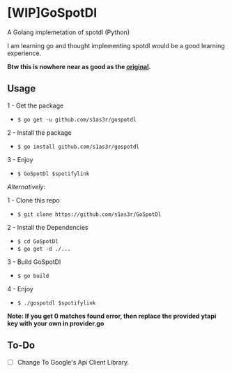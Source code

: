# [WIP]GoSpotDl
A Golang implemetation of spotdl (Python) 

I am learning go and thought implementing spotdl would be a good learning experience.

**Btw this is nowhere near as good as the [original](https://github.com/spotdl/spotify-downloader).**

## Usage
1 - Get the package
  - `$ go get -u github.com/s1as3r/gospotdl`

2 - Install the package
  - `$ go install github.com/s1as3r/gospotdl`

3 - Enjoy  
  - `$ GoSpotDl $spotifylink` 

*Alternatively*:

1 - Clone this repo
  - `$ git clone https://github.com/s1as3r/GoSpotDl`

2 - Install the Dependencies
  - `$ cd GoSpotDl`
  - `$ go get -d ./...`

3 - Build GoSpotDl
  - `$ go build`

4 - Enjoy
  - `$ ./gospotdl $spotifylink`

  
**Note: If you get 0 matches found error, then replace the provided ytapi key with your own in provider.go**

## To-Do
- [ ] Change To Google's Api Client Library.
